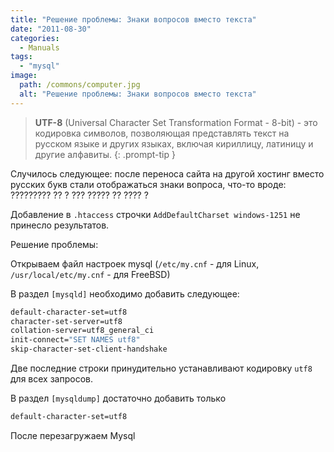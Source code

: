 ```yaml
---
title: "Решение проблемы: Знаки вопросов вместо текста"
date: "2011-08-30"
categories: 
  - Manuals
tags: 
  - "mysql"
image:
  path: /commons/computer.jpg
  alt: "Решение проблемы: Знаки вопросов вместо текста"
---
```


> **UTF-8** (Universal Character Set Transformation Format - 8-bit) - это кодировка символов, позволяющая представлять текст на русском языке и других языках, включая кириллицу, латиницу и другие алфавиты.
{: .prompt-tip }

Случилось следующее: после переноса сайта на другой хостинг вместо русских букв стали отображаться знаки вопроса, что-то вроде: ????????? ?? ? ??? ????? ?? ???? ?


Добавление в `.htaccess` строчки `AddDefaultCharset windows-1251` не принесло результатов.

Решение проблемы:

Открываем файл настроек mysql (`/etc/my.cnf` - для Linux, `/usr/local/etc/my.cnf` - для FreeBSD)

В раздел `[mysqld]` необходимо добавить следующее:

```sh
default-character-set=utf8
character-set-server=utf8
collation-server=utf8_general_ci
init-connect="SET NAMES utf8"
skip-character-set-client-handshake
```

Две последние строки принудительно устанавливают кодировку `utf8` для всех запросов.

В раздел `[mysqldump]` достаточно добавить только

```sh
default-character-set=utf8
```

После перезагружаем Mysql

